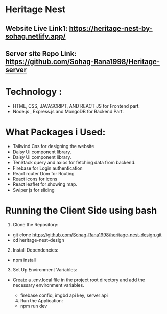 # Heritage Nest

## Website Live Link1: https://heritage-nest-by-sohag.netlify.app/

## Server site Repo Link: https://github.com/Sohag-Rana1998/Heritage-server

# Technology :

- HTML, CSS, JAVASCRIPT, AND REACT JS for Frontend part.
- Node.js , Express.js and MongoDB for Backend Part.

# What Packages i Used:

- Tailwind Css for designing the website
- Daisy Ui component library.
- Daisy Ui component library.
- TenStack query and axios for fetching data from backend.
- Firebase for Login authentication
- React router Dom for Routing
- React icons for icons
- React leaflet for showing map.
- Swiper js for sliding

# Running the Client Side using bash

1. Clone the Repository:

- git clone https://github.com/Sohag-Rana1998/heritage-nest-design.git
- cd heritage-nest-design

2. Install Dependencies:

- npm install

3. Set Up Environment Variables:

- Create a .env.local file in the project root directory and add the necessary
  environment variables.

  - firebase confiq, imgbd api key, server api

  4. Run the Application:

  - npm run dev
